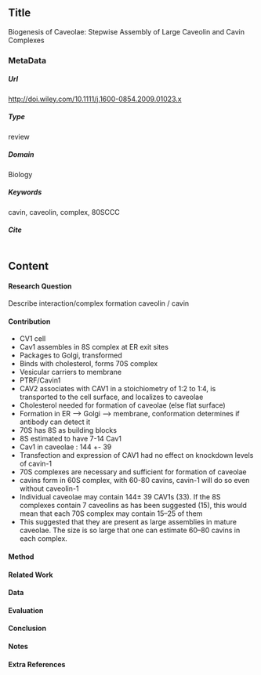 ## Title
Biogenesis of Caveolae: Stepwise Assembly of Large Caveolin and Cavin Complexes
### MetaData
##### Url
http://doi.wiley.com/10.1111/j.1600-0854.2009.01023.x
##### Type
review

##### Domain
Biology



##### Keywords
cavin, caveolin, complex, 80SCCC


##### Cite

```LaTex


```
## Content
#### Research Question
Describe interaction/complex formation caveolin / cavin

#### Contribution
* CV1 cell
* Cav1 assembles in 8S complex at ER exit sites
* Packages to Golgi, transformed
* Binds with cholesterol, forms 70S complex
* Vesicular carriers to membrane
* PTRF/Cavin1
* CAV2 associates with CAV1 in a stoichiometry of 1:2 to 1:4, is transported to the cell surface, and localizes to caveolae
* Cholesterol needed for formation of caveolae (else flat surface)
* Formation in ER --> Golgi --> membrane, conformation determines if antibody can detect it
* 70S has 8S as building blocks
* 8S estimated to have 7-14 Cav1
* Cav1 in caveolae : 144 +- 39
* Transfection and expression of CAV1 had no effect on knockdown levels of cavin-1
* 70S complexes are necessary and sufficient for formation of caveolae
* cavins form in 60S complex, with 60-80 cavins, cavin-1 will do so even without caveolin-1
* Individual caveolae may contain 144± 39 CAV1s (33). If the 8S complexes contain 7 caveolins as has been suggested (15), this would mean that each 70S complex may contain 15–25 of them
* This suggested that they are present as large assemblies in mature caveolae. The size is so large that one can estimate 60–80 cavins in each complex.

#### Method


#### Related Work


#### Data


#### Evaluation


#### Conclusion


#### Notes

#### Extra References
